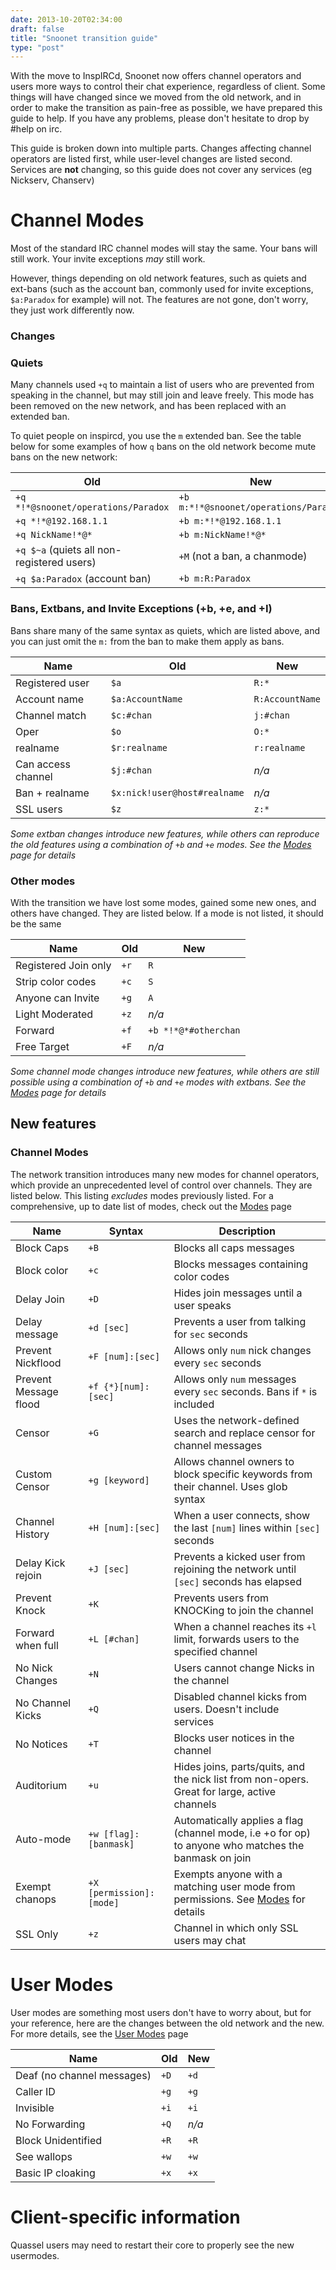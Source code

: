 ```yaml
--- 
date: 2013-10-20T02:34:00
draft: false
title: "Snoonet transition guide"
type: "post"
---
```


With the move to InspIRCd, Snoonet now offers channel operators and users more ways to control their chat experience, regardless of client. Some things will have changed since we moved from the old network, and in order to make the transition as pain-free as possible, we have prepared this guide to help. If you have any problems, please don't hesitate to drop by #help on irc.

This guide is broken down into multiple parts. Changes affecting channel operators are listed first, while user-level changes are listed second. Services are **not** changing, so this guide does not cover any services (eg Nickserv, Chanserv)

# Channel Modes
Most of the standard IRC channel modes will stay the same. Your bans will still work. Your invite exceptions *may* still work.

However, things depending on old network features, such as quiets and ext-bans (such as the account ban, commonly used for invite exceptions, `$a:Paradox` for example) will not. The features are not gone, don't worry, they just work differently now.

### Changes

### Quiets
Many channels used `+q` to maintain a list of users who are prevented from speaking in the channel, but may still join and leave freely. This mode has been removed on the new network, and has been replaced with an extended ban.

To quiet people on inspircd, you use the `m` extended ban. See the table below for some examples of how `q` bans on the old network become mute bans on the new network:

|                    Old                     |                  New                  |
| ------------------------------------------ | ------------------------------------- |
| `+q *!*@snoonet/operations/Paradox`        | `+b m:*!*@snoonet/operations/Paradox` |
| `+q *!*@192.168.1.1`                       | `+b m:*!*@192.168.1.1`                |
| `+q NickName!*@*`                          | `+b m:NickName!*@*`                   |
| `+q $~a` (quiets all non-registered users) | `+M` (not a ban, a chanmode)          |
| `+q $a:Paradox` (account ban)              | `+b m:R:Paradox`                      |

### Bans, Extbans, and Invite Exceptions (+b, +e, and +I)
Bans share many of the same syntax as quiets, which are listed above, and you can just omit the `m:` from the ban to make them apply as bans.

|        Name        |             Old              |       New       |
| ------------------ | ---------------------------- | --------------- |
| Registered user    | `$a`                         | `R:*`           |
| Account name       | `$a:AccountName`             | `R:AccountName` |
| Channel match      | `$c:#chan`                   | `j:#chan`       |
| Oper               | `$o`                         | `O:*`           |
| realname           | `$r:realname`                | `r:realname`    |
| Can access channel | `$j:#chan`                   | *n/a*           |
| Ban + realname     | `$x:nick!user@host#realname` | *n/a*           |
| SSL users          | `$z`                         | `z:*`           |


*Some extban changes introduce new features, while others can reproduce the old features using a combination of `+b` and `+e` modes. See the [Modes](/modes) page for details*

### Other modes
With the transition we have lost some modes, gained some new ones, and others have changed. They are listed below. If a mode is not listed, it should be the same

|         Name         | Old  |         New          |
| -------------------- | ---- | -------------------- |
| Registered Join only | `+r` | `R`                  |
| Strip color codes    | `+c` | `S`                  |
| Anyone can Invite    | `+g` | `A`                  |
| Light Moderated      | `+z` | *n/a*                |
| Forward              | `+f` | `+b *!*@*#otherchan` |
| Free Target          | `+F` | *n/a*                |

*Some channel mode changes introduce new features, while others are still possible using a combination of `+b` and `+e` modes with extbans. See the [Modes](/modes) page for details*

## New features

### Channel Modes
The network transition introduces many new modes for channel operators, which provide an unprecedented level of control over channels. They are listed below. This listing *excludes* modes previously listed. For a comprehensive, up to date list of modes, check out the [Modes](/modes) page

|          Name         |          Syntax         |                                             Description                                              |
| --------------------- | ----------------------- | ---------------------------------------------------------------------------------------------------- |
| Block Caps            | `+B`                     | Blocks all caps messages                                                                             |
| Block color           | `+c`                     | Blocks messages containing color codes                                                               |
| Delay Join            | `+D`                     | Hides join messages until a user speaks                                                              |
| Delay message         | `+d [sec]`               | Prevents a user from talking for `sec` seconds                                                       |
| Prevent Nickflood     | `+F [num]:[sec]`         | Allows only `num` nick changes every `sec` seconds                                                   |
| Prevent Message flood | `+f {*}[num]:[sec]`      | Allows only `num` messages every `sec` seconds. Bans if `*` is included                             |
| Censor                | `+G`                     | Uses the network-defined search and replace censor for channel messages                              |
| Custom Censor         | `+g [keyword]`           | Allows channel owners to block specific keywords from their channel. Uses glob syntax                |
| Channel History       | `+H [num]:[sec]`         | When a user connects, show the last `[num]` lines within `[sec]` seconds                             |
| Delay Kick rejoin     | `+J [sec]`               | Prevents a kicked user from rejoining the network until `[sec]` seconds has elapsed                  |
| Prevent Knock         | `+K`                     | Prevents users from KNOCKing to join the channel                                                     |
| Forward when full     | `+L [#chan]`             | When a channel reaches its `+l` limit, forwards users to the specified channel                       |
| No Nick Changes       | `+N`                     | Users cannot change Nicks in the channel                                                             |
| No Channel Kicks      | `+Q`                     | Disabled channel kicks from users. Doesn't include services                                          |
| No Notices            | `+T`                     | Blocks user notices in the channel                                                                   |
| Auditorium            | `+u`                     | Hides joins, parts/quits, and the nick list from non-opers. Great for large, active channels         |
| Auto-mode             | `+w [flag]:[banmask]`    | Automatically applies a flag (channel mode, i.e +o for op) to anyone who matches the banmask on join |
| Exempt chanops        | `+X [permission]:[mode]` | Exempts anyone with a matching user mode from permissions. See [Modes](/modes) for details           |
| SSL Only              | `+z`                     | Channel in which only SSL users may chat                                                             |

# User Modes
User modes are something most users don't have to worry about, but for your reference, here are the changes between the old network and the new. For more details, see the [User Modes](/umodes) page

|            Name            | Old  |  New  |
| -------------------------- | ---- | ----- |
| Deaf (no channel messages) | `+D` | `+d`  |
| Caller ID                  | `+g` | `+g`  |
| Invisible                  | `+i` | `+i`  |
| No Forwarding              | `+Q` | *n/a* |
| Block Unidentified         | `+R` | `+R`  |
| See wallops                | `+w` | `+w`  |
| Basic IP cloaking          | `+x` | `+x`  |

# Client-specific information
Quassel users may need to restart their core to properly see the new usermodes.